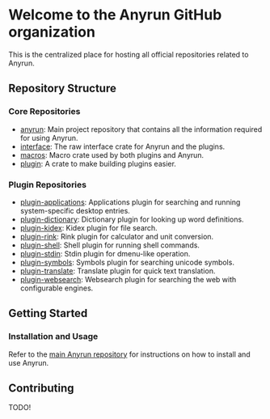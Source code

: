 # Welcome to the Anyrun GitHub organization

This is the centralized place for hosting all official repositories related to Anyrun.

## Repository Structure

### Core Repositories

* [anyrun](https://github.com/anyrun-org/anyrun): Main project repository that contains all the information required for using Anyrun.
* [interface](https://github.com/anyrun-org/interface): The raw interface crate for Anyrun and the plugins.
* [macros](https://github.com/anyrun-org/macros): Macro crate used by both plugins and Anyrun.
* [plugin](https://github.com/anyrun-org/plugin): A crate to make building plugins easier.

### Plugin Repositories

* [plugin-applications](https://github.com/anyrun-org/plugin-applications): Applications plugin for searching and running system-specific desktop entries.
* [plugin-dictionary](https://github.com/anyrun-org/plugin-dictionary): Dictionary plugin for looking up word definitions.
* [plugin-kidex](https://github.com/anyrun-org/plugin-kidex): Kidex plugin for file search.
* [plugin-rink](https://github.com/anyrun-org/plugin-rink): Rink plugin for calculator and unit conversion.
* [plugin-shell](https://github.com/anyrun-org/plugin-shell): Shell plugin for running shell commands.
* [plugin-stdin](https://github.com/anyrun-org/plugin-stdin): Stdin plugin for dmenu-like operation.
* [plugin-symbols](https://github.com/anyrun-org/plugin-symbols): Symbols plugin for searching unicode symbols.
* [plugin-translate](https://github.com/anyrun-org/plugin-translate): Translate plugin for quick text translation.
* [plugin-websearch](https://github.com/anyrun-org/plugin-websearch): Websearch plugin for searching the web with configurable engines.

## Getting Started

### Installation and Usage

Refer to the [main Anyrun repository](https://github.com/anyrun-org/anyrun) for instructions on how to install and use Anyrun.

## Contributing

TODO!

